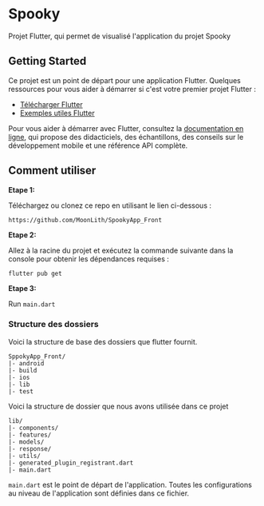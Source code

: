 # Spooky

Projet Flutter, qui permet de visualisé l'application du projet Spooky

## Getting Started

Ce projet est un point de départ pour une application Flutter.
Quelques ressources pour vous aider à démarrer si c'est votre premier projet Flutter :

- [Télécharger Flutter](https://docs.flutter.dev/get-started/install)
- [Exemples utiles Flutter](https://flutter.dev/docs/cookbook)

Pour vous aider à démarrer avec Flutter, consultez la
[documentation en ligne](https://flutter.dev/docs), qui propose des didacticiels, des échantillons, des conseils sur le développement mobile et une référence API complète.

## Comment utiliser

**Etape 1:**

Téléchargez ou clonez ce repo en utilisant le lien ci-dessous :
```
https://github.com/MoonLith/SpookyApp_Front
```

**Etape 2:**

Allez à la racine du projet et exécutez la commande suivante dans la console pour obtenir les dépendances requises :

```
flutter pub get 
```
**Etape 3:**

Run `main.dart`

### Structure des dossiers
Voici la structure de base des dossiers que flutter fournit.
```
SppokyApp_Front/
|- android
|- build
|- ios
|- lib
|- test
```

Voici la structure de dossier que nous avons utilisée dans ce projet

```
lib/
|- components/
|- features/
|- models/
|- response/
|- utils/
|- generated_plugin_registrant.dart
|- main.dart 
```
`main.dart` est le point de départ de l'application. Toutes les configurations au niveau de l'application sont définies dans ce fichier.

